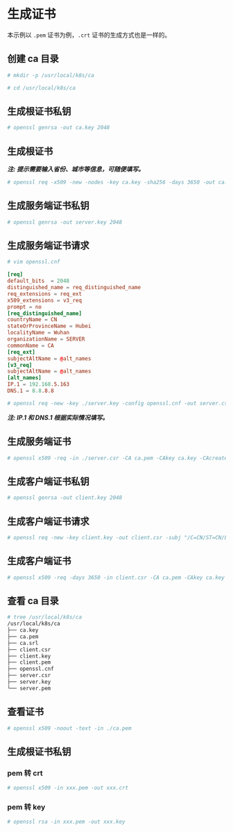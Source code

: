 # 生成证书

本示例以 ```.pem``` 证书为例，```.crt``` 证书的生成方式也是一样的。

## 创建 ca 目录

```bash
# mkdir -p /usr/local/k8s/ca

# cd /usr/local/k8s/ca
```

## 生成根证书私钥

```bash
# openssl genrsa -out ca.key 2048
```

## 生成根证书

***注: 提示需要输入省份、城市等信息，可随便填写。***

```bash
# openssl req -x509 -new -nodes -key ca.key -sha256 -days 3650 -out ca.pem
```

## 生成服务端证书私钥

```bash
# openssl genrsa -out server.key 2048
```

## 生成服务端证书请求

```bash
# vim openssl.cnf
```

```cnf
[req]
default_bits  = 2048
distinguished_name = req_distinguished_name
req_extensions = req_ext
x509_extensions = v3_req
prompt = no
[req_distinguished_name]
countryName = CN
stateOrProvinceName = Hubei
localityName = Wuhan
organizationName = SERVER
commonName = CA
[req_ext]
subjectAltName = @alt_names
[v3_req]
subjectAltName = @alt_names
[alt_names]
IP.1 = 192.168.5.163
DNS.1 = 8.8.8.8
```

```bash
# openssl req -new -key ./server.key -config openssl.cnf -out server.csr
```

***注: IP.1 和 DNS.1 根据实际情况填写。***

## 生成服务端证书

```bash
# openssl x509 -req -in ./server.csr -CA ca.pem -CAkey ca.key -CAcreateserial -out server.pem -days 3650 -sha256 -extensions v3_req -extfile openssl.cnf
```

## 生成客户端证书私钥

```bash
# openssl genrsa -out client.key 2048
```

## 生成客户端证书请求

```bash
# openssl req -new -key client.key -out client.csr -subj "/C=CN/ST=CN/L=CN/O=SERVER/CN=client"
```

## 生成客户端证书

```bash
# openssl x509 -req -days 3650 -in client.csr -CA ca.pem -CAkey ca.key -CAcreateserial -out client.pem
```

## 查看 ca 目录

```bash
# tree /usr/local/k8s/ca
/usr/local/k8s/ca
├── ca.key
├── ca.pem
├── ca.srl
├── client.csr
├── client.key
├── client.pem
├── openssl.cnf
├── server.csr
├── server.key
└── server.pem
```

## 查看证书

```bash
# openssl x509 -noout -text -in ./ca.pem
```

## 生成根证书私钥

### pem 转 crt

```bash
# openssl x509 -in xxx.pem -out xxx.crt
```

### pem 转 key

```bash
# openssl rsa -in xxx.pem -out xxx.key
```
